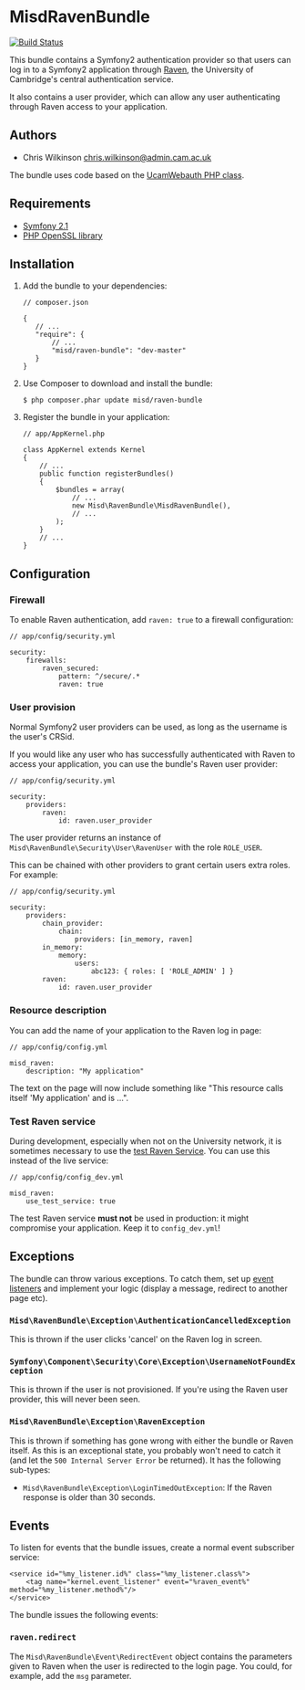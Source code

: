 MisdRavenBundle
===============

[![Build Status](https://secure.travis-ci.org/misd-service-development/raven-bundle.png)](http://travis-ci.org/misd-service-development/raven-bundle)

This bundle contains a Symfony2 authentication provider so that users can log in to a Symfony2 application through [Raven](http://raven.cam.ac.uk/), the University of Cambridge's central authentication service.

It also contains a user provider, which can allow any user authenticating through Raven access to your application.

Authors
-------

* Chris Wilkinson <chris.wilkinson@admin.cam.ac.uk>

The bundle uses code based on the [UcamWebauth PHP class](https://wiki.cam.ac.uk/raven/PHP_library).

Requirements
------------

* [Symfony 2.1](http://symfony.com/)
* [PHP OpenSSL library](http://www.php.net/manual/en/book.openssl.php)

Installation
------------

 1. Add the bundle to your dependencies:

        // composer.json

        {
           // ...
           "require": {
               // ...
               "misd/raven-bundle": "dev-master"
           }
        }

 2. Use Composer to download and install the bundle:

        $ php composer.phar update misd/raven-bundle

 3. Register the bundle in your application:

        // app/AppKernel.php

        class AppKernel extends Kernel
        {
            // ...
            public function registerBundles()
            {
                $bundles = array(
                    // ...
                    new Misd\RavenBundle\MisdRavenBundle(),
                    // ...
                );
            }
            // ...
        }

Configuration
-------------

### Firewall

To enable Raven authentication, add `raven: true` to a firewall configuration:

    // app/config/security.yml

    security:
        firewalls:
            raven_secured:
                pattern: ^/secure/.*
                raven: true

### User provision

Normal Symfony2 user providers can be used, as long as the username is the user's CRSid.

If you would like any user who has successfully authenticated with Raven to access your application, you can use the bundle's Raven user provider:

    // app/config/security.yml

    security:
        providers:
            raven:
                id: raven.user_provider

The user provider returns an instance of `Misd\RavenBundle\Security\User\RavenUser` with the role `ROLE_USER`.

This can be chained with other providers to grant certain users extra roles. For example:

    // app/config/security.yml

    security:
        providers:
            chain_provider:
                chain:
                    providers: [in_memory, raven]
            in_memory:
                memory:
                    users:
                        abc123: { roles: [ 'ROLE_ADMIN' ] }
            raven:
                id: raven.user_provider

### Resource description

You can add the name of your application to the Raven log in page:

    // app/config/config.yml

    misd_raven:
        description: "My application"

The text on the page will now include something like "This resource calls itself 'My application' and is ...".

### Test Raven service

During development, especially when not on the University network, it is sometimes necessary to use the [test Raven Service](http://raven.cam.ac.uk/project/test-demo/). You can use this instead of the live service:

    // app/config/config_dev.yml

    misd_raven:
        use_test_service: true

The test Raven service **must not** be used in production: it might compromise your application. Keep it to `config_dev.yml`!

Exceptions
----------

The bundle can throw various exceptions. To catch them, set up [event listeners](http://symfony.com/doc/2.1/cookbook/service_container/event_listener.html) and implement your logic (display a message, redirect to another page etc).

### `Misd\RavenBundle\Exception\AuthenticationCancelledException`

This is thrown if the user clicks 'cancel' on the Raven log in screen.

### `Symfony\Component\Security\Core\Exception\UsernameNotFoundException`

This is thrown if the user is not provisioned. If you're using the Raven user provider, this will never been seen.

### `Misd\RavenBundle\Exception\RavenException`

This is thrown if something has gone wrong with either the bundle or Raven itself. As this is an exceptional state, you probably won't need to catch it (and let the `500 Internal Server Error` be returned). It has the following sub-types:

* `Misd\RavenBundle\Exception\LoginTimedOutException`: If the Raven response is older than 30 seconds.

Events
------

To listen for events that the bundle issues, create a normal event subscriber service:

    <service id="%my_listener.id%" class="%my_listener.class%">
        <tag name="kernel.event_listener" event="%raven_event%" method="%my_listener.method%"/>
    </service>

The bundle issues the following events:

### `raven.redirect`

The `Misd\RavenBundle\Event\RedirectEvent` object contains the parameters given to Raven when the user is redirected to the login page. You could, for example, add the `msg` parameter.
